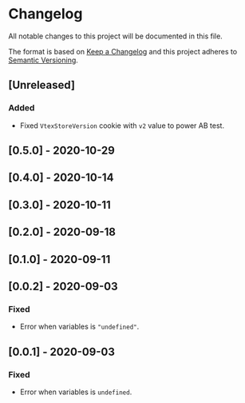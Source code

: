 # Changelog

All notable changes to this project will be documented in this file.

The format is based on [Keep a Changelog](http://keepachangelog.com/en/1.0.0/)
and this project adheres to [Semantic Versioning](http://semver.org/spec/v2.0.0.html).

## [Unreleased]
### Added
- Fixed `VtexStoreVersion` cookie with `v2` value to power AB test.

## [0.5.0] - 2020-10-29

## [0.4.0] - 2020-10-14

## [0.3.0] - 2020-10-11

## [0.2.0] - 2020-09-18

## [0.1.0] - 2020-09-11

## [0.0.2] - 2020-09-03
### Fixed
- Error when variables is `"undefined"`.

## [0.0.1] - 2020-09-03
### Fixed
- Error when variables is `undefined`.
